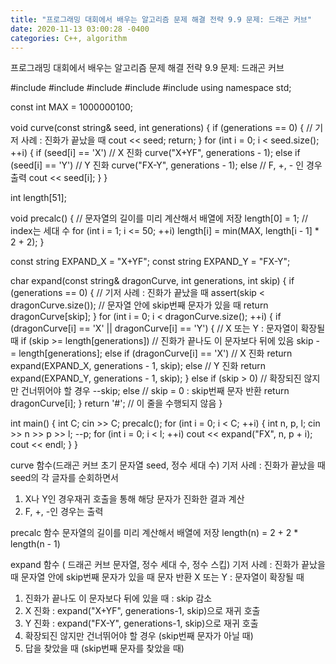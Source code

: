 ```yaml
---
title: "프로그래밍 대회에서 배우는 알고리즘 문제 해결 전략 9.9 문제: 드래곤 커브"
date: 2020-11-13 03:00:28 -0400
categories: C++, algorithm
---
```


프로그래밍 대회에서 배우는 알고리즘 문제 해결 전략 9.9 문제: 드래곤 커브



#include<cassert>
#include<cstdio>
#include<iostream>
#include<string>
#include<vector>
using namespace std;

const int MAX = 1000000100;

void curve(const string& seed, int generations) {
	if (generations == 0) {   // 기저 사례 : 진화가 끝났을 때
		cout << seed;
		return;
	}
	for (int i = 0; i < seed.size(); ++i) {
		if (seed[i] == 'X')   // X 진화
			curve("X+YF", generations - 1);
		else if (seed[i] == 'Y')   // Y 진화
			curve("FX-Y", generations - 1);
		else   // F, +, - 인 경우 출력
			cout << seed[i];
	}
}

int length[51];

void precalc() {   // 문자열의 길이를 미리 계산해서 배열에 저장
	length[0] = 1;   // index는 세대 수
	for (int i = 1; i <= 50; ++i)
		length[i] = min(MAX, length[i - 1] * 2 + 2);
}

const string EXPAND_X = "X+YF";
const string EXPAND_Y = "FX-Y";

char expand(const string& dragonCurve, int generations, int skip) {
	if (generations == 0) {   // 기저 사례 : 진화가 끝났을 때
		assert(skip < dragonCurve.size());   // 문자열 안에 skip번째 문자가 있을 때 
		return dragonCurve[skip];
	}
	for (int i = 0; i < dragonCurve.size(); ++i) {
		if (dragonCurve[i] == 'X' || dragonCurve[i] == 'Y') {   // X 또는 Y : 문자열이 확장될 때
			if (skip >= length[generations])   // 진화가 끝나도 이 문자보다 뒤에 있음 
				skip -= length[generations];
			else if (dragonCurve[i] == 'X')   // X 진화
				return expand(EXPAND_X, generations - 1, skip);
			else   // Y 진화
				return expand(EXPAND_Y, generations - 1, skip);
		}
		else if (skip > 0)   // 확장되진 않지만 건너뛰어야 할 경우
			--skip;
		else   // skip = 0 : skip번째 문자 반환
			return dragonCurve[i];
	}
	return '#';   // 이 줄을 수행되지 않음
}

int main() {
	int C;
	cin >> C;
	precalc();
	for (int i = 0; i < C; ++i) {
		int n, p, l;
		cin >> n >> p >> l;
		--p;
		for (int i = 0; i < l; ++i)
			cout << expand("FX", n, p + i);
		cout << endl;
	}
}



curve 함수(드래곤 커브 초기 문자열 seed, 정수 세대 수)
기저 사례 : 진화가 끝났을 때
seed의 각 글자를 순회하면서 
1. X나 Y인 경우재귀 호출을 통해 해당 문자가 진화한 결과 계산
2. F, +, -인 경우는 출력

precalc 함수
문자열의 길이를 미리 계산해서 배열에 저장
length(n) = 2 + 2 * length(n - 1)

expand 함수 ( 드래곤 커브 문자열, 정수 세대 수, 정수 스킵)
기저 사례 : 진화가 끝났을 때 문자열 안에 skip번째 문자가 있을 때 문자 반환
X 또는 Y : 문자열이 확장될 때
1. 진화가 끝나도 이 문자보다 뒤에 있을 때 : skip 감소
2. X 진화 : expand("X+YF", generations-1, skip)으로 재귀 호출
3. Y 진화 : expand("FX-Y", generations-1, skip)으로 재귀 호출
4. 확장되진 않지만 건너뛰어야 할 경우 (skip번째 문자가 아닐 때)
5. 답을 찾았을 때 (skip번째 문자를 찾았을 때)
